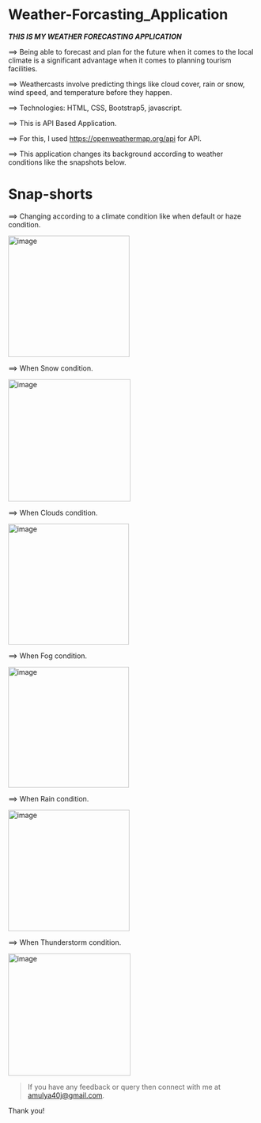 # Weather-Forcasting_Application
 ***THIS IS MY WEATHER FORECASTING APPLICATION***
 
==> Being able to forecast and plan for the future when it comes to the local
   climate is a significant advantage when it comes to planning tourism facilities.
   
==> Weathercasts involve predicting things like cloud cover, rain or snow, wind
    speed, and temperature before they happen.

==> Technologies: HTML, CSS, Bootstrap5, javascript.

==> This is API Based Application.

==> For this, I used https://openweathermap.org/api for API.

==> This application changes its background according to weather conditions like the snapshots below.

# Snap-shorts
==> Changing according to a climate condition like when default or haze condition.

 <img width="245" alt="image" src="https://user-images.githubusercontent.com/95541977/192034058-a216c61c-2f24-42cd-ac82-ee4eab271166.png">

==> When Snow condition.

 <img width="247" alt="image" src="https://user-images.githubusercontent.com/95541977/192037838-ef5c48b2-5ef8-48a0-a8a6-aa6bd2bc10cb.png">

==> When Clouds condition.

 <img width="244" alt="image" src="https://user-images.githubusercontent.com/95541977/192038023-51a01292-f8bd-4261-b909-c1938c780a59.png">

==> When Fog condition.

 <img width="244" alt="image" src="https://user-images.githubusercontent.com/95541977/192038209-038ffc00-41fc-4adf-b13b-f9dd78bc77d0.png">

==> When Rain condition.

 <img width="245" alt="image" src="https://user-images.githubusercontent.com/95541977/192038514-d101fcb7-a31f-43e2-909b-72f2000515ce.png">

==> When Thunderstorm condition.

 <img width="247" alt="image" src="https://user-images.githubusercontent.com/95541977/192038877-62c16605-5068-42fd-b7e3-660754774945.png">

> If you have any feedback or query then connect with me at amulya40j@gmail.com.

Thank you!




